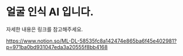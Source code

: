 # 얼굴 인식 AI 입니다. 
자세한 내용은 링크를 참고해주세요.

https://www.notion.so/ML-DL-58535fc8a142474e865ba6f45e402981?p=971ba0bd931047eda3a20555f8bb4168
